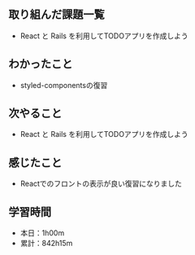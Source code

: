 ## 取り組んだ課題一覧
- React と Rails を利用してTODOアプリを作成しよう
## わかったこと
- styled-componentsの復習
## 次やること
- React と Rails を利用してTODOアプリを作成しよう
## 感じたこと
- Reactでのフロントの表示が良い復習になりました
## 学習時間
- 本日：1h00m
- 累計：842h15m
